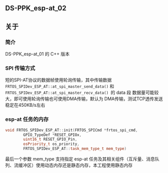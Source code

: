 ## DS-PPK_esp-at_02

## 关于

### 简介

DS-PPK_esp-at_01 的 C++ 版本

### SPI 传输方式

短的SPI-AT协议的数据帧使用轮询传输，其中传输数据`FRTOS_SPIDev_ESP_AT::at_spi_master_send_data()` 和 `FRTOS_SPIDev_ESP_AT::at_spi_master_recv_data() `的 data 段 数据量可能较大，即可使用轮询传输也可使用DMA传输，默认为 DMA传输，测试TCP透传发送稳定在450KB/s左右

### esp-at 任务的内存

```C++
void FRTOS_SPIDev_ESP_AT::init(FRTOS_SPICmd *frtos_spi_cmd,
		GPIO_TypeDef *RESET_GPIOx,
		uint16_t RESET_GPIO_Pin,
		osPriority_t os_priority,
		FRTOS_SPIDev_ESP_AT::task_mem_type_t mem_type) 
```

最后一个参数 mem_type 支持指定 esp-at 任务及其相关组件（互斥量、消息队列、流缓冲区）使用动态内存还是静态内存，本工程使用静态内存

